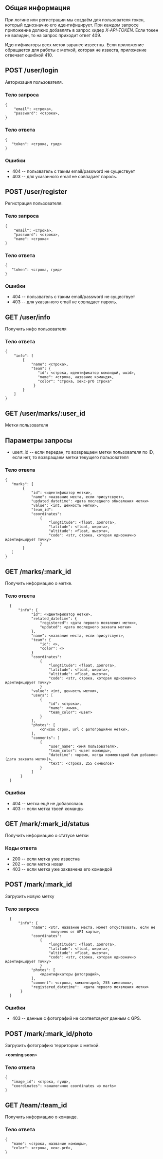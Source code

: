 ## Общая информация

При логине или регистрации мы создаём для пользователя токен, который однозначно его идентифицирует.
При каждом запросе приложение должно добавлять в запрос хидер *X-API-TOKEN*.
Если токен не валиден, то на запрос приходит ответ 409.

Идентификаторы всех меток заранее известны. Если приложение обращается для работы с меткой, которая не известа, приложение отвечает ошибкой 410.

## POST /user/login

Авторизация пользователя.

### Тело запроса
```
{
    "email": <строка>,
    "password": <строка>,
}
```

### Тело ответа
```
{
   "token": <строка, гуид>
}
```

### Ошибки
 * 404 -- пользватель с таким email/password не существует
 * 403 -- для указанного email не совпадает пароль.

## POST /user/register

Регистрация пользователя.

### Тело запроса
```
{
    "email": <строка>,
    "password": <строка>,
    "name": <строка>
}
```

### Тело ответа
```
{
   "token": <строка, гуид>
}
```

### Ошибки
 * 404 -- пользватель с таким email/password не существует
 * 403 -- для указанного email не совпадает пароль.

## GET /user/info

Получить инфо пользователя

### Тело ответа
```
{
    "info": [
        {
            "name": <строка>,
            "team": {
               "id": <строка, идентификатор командый, uuid>,
               "name": <строка, название командж>,
               "color": "строка, хекс-ргб строка"
             }
        }
    ]
}
```

## GET /user/marks/:user_id

Метки пользователя

## Параметры запросы

   * usert_id -- если передан, то возвращаем метки пользователя по ID, если нет,
                 то возвращаем метки текущего пользователя

### Тело ответа
```
{
   "marks": [
        {
            "id": <идентификатор метки>,
            "name": <название места, если присутсвует>,
            "updated_datetime": <дата последнего обновления метки>
            "value": <int, ценность метки>,
            "team_id":
            "coordinates":
                {
                    "longtitude": <float, долгота>,
                    "latitude": <float, широта>,
                    "altitude": <float, высота>,
                    "code": <str, строка, которая однозначно идентифицирует точку>
                }
        }
   ]
}
```

## GET /marks/:mark_id

Получить информацию о метке.

### Тело ответа

```
  {
      "info": {
            "id": <идентификатор метки>,
            "related_datetime": {
                "registered": <дата первого появления метки>,
                "updated": <дата последнего захвата метки>
            },
            "name": <название места, если присутсвует>,
            "team": {
                "id": <>,
                "color": <>
            }
            "coordinates":
                {
                    "longtitude": <float, долгота>,
                    "latitude": <float, широта>,
                    "altitude": <float, высота>,
                    "code": <str, строка, которая однозначно идентифицирует точку>
                }
            "value": <int, ценность метки>,
            "users": [
                {
                    "id": <строка>,
                    "name": <имя>,
                    "team_color": <цвет>
                }
            ],
            "photos": [
                <список строк, url c фотографиями метки>,
            ],
            "comments": [
                {
                    "user_name": <имя пользователя>,
                    "team_color": <цвет команды>,
                    "datetime": <время, когда комментарий был добавлен (дата захвата метки)>,
                    "text": <строка, 255 символов>
                }
            ]
       }
  }
```

### Ошибки
 * 404 -- метка ещё не добавлялась
 * 403 -- если метка твоей команды

## GET /mark/:mark_id/status

Получить информацию о статусе метки

### Коды ответа

   * 200 -- если метка уже известна
   * 202 -- если метка новая
   * 403 -- если метка уже захвачена его командой

## POST /mark/:mark_id

Загрузить новую метку

### Тело запроса
```
  {
      "info": {
            "name": <str, название места, может отсуствовать, если не
                     получено от API карты>,
            "coordinates":
                {
                    "longtitude": <float, долгота>,
                    "latitude": <float, широта>,
                    "altitude": <float, высота>,
                    "code": <str, строка, которая однозначно идентифицирует точку>
                }
            "photos": [
                <идентификаторы фотографий>,
            ],
            "comment": <строка, комментарий, 255 символов>,
            "registered_datetime":  <дата первого появления метки>
       }
  }
```

### Ошибки
 * 403 -- данные с фотографий не соответсвуют данным с GPS.

## POST /mark/:mark_id/photo

Загрузить фотографию территории с меткой.

<**coming soon**>

### Тело ответа
```
{
   "image_id": <строка, гуид>,
   "coordinates": <аналогично coordinates из marks>
}
```

## GET /team/:team_id

Получить информацию о команде.

### Тело ответа
```
{
   "name": <строка, название команды>,
   "color": <строка, хекс-ргб>,
}
```
